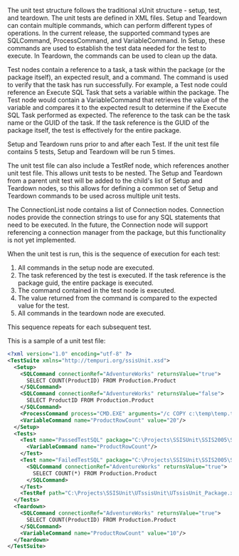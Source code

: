 The unit test structure follows the traditional xUnit structure - setup, test, and teardown. The unit tests are defined in XML files. Setup and Teardown can contain multiple commands, which can perform different types of operations. In the current release, the supported command types are SQLCommand, ProcessCommand, and VariableCommand. In Setup, these commands are used to establish the test data needed for the test to execute. In Teardown, the commands can be used to clean up the data. 

Test nodes contain a reference to a task, a task within the package (or the package itself), an expected result, and a command. The command is used to verify that the task has run successfully. For example, a Test node could reference an Execute SQL Task that sets a variable within the package. The Test node would contain a VariableCommand that retrieves the value of the variable and compares it to the expected result to determine if the Execute SQL Task performed as expected. The reference to the task can be the task name or the GUID of the task. If the task reference is the GUID of the package itself, the test is effectively for the entire package.

Setup and Teardown runs prior to and after each Test. If the unit test file contains 5 tests, Setup and Teardown will be run 5 times.

The unit test file can also include a TestRef node, which references another unit test file. This allows unit tests to be nested. The Setup and Teardown from a parent unit test will be added to the child's list of Setup and Teardown nodes, so this allows for defining a common set of Setup and Teardown commands to be used across multiple unit tests.

The ConnectionList node contains a list of Connection nodes. Connection nodes provide the connection strings to use for any SQL statements that need to be executed. In the future, the Connection node will support referencing a connection manager from the package, but this functionality is not yet implemented.


When the unit test is run, this is the sequence of execution for each test:
1. All commands in the setup node are executed.
1. The task referenced by the test is executed. If the task reference is the package guid, the entire package is executed.
1. The command contained in the test node is executed.
1. The value returned from the command is compared to the expected value for the test.
1. All commands in the teardown node are executed.

This sequence repeats for each subsequent test.

This is a sample of a unit test file:

```xml
<?xml version="1.0" encoding="utf-8" ?>
<TestSuite xmlns="http://tempuri.org/ssisUnit.xsd">
  <Setup>
    <SQLCommand connectionRef="AdventureWorks" returnsValue="true">
      SELECT COUNT(ProductID) FROM Production.Product
    </SQLCommand>
    <SQLCommand connectionRef="AdventureWorks" returnsValue="false">
      SELECT ProductID FROM Production.Product
    </SQLCommand>
    <ProcessCommand process="CMD.EXE" arguments="/c COPY c:\temp\temp.txt c:\temp\temp2.txt"/>
    <VariableCommand name="ProductRowCount" value="20"/>
  </Setup>
  <Tests>
    <Test name="PassedTestSQL" package="C:\Projects\SSISUnit\SSIS2005\SSIS2005\UT Basic Scenario.dtsx" task="SELECT COUNT" expectedResult="504">
      <VariableCommand name="ProductRowCount"/>
    </Test>
    <Test name="FailedTestSQL" package="C:\Projects\SSISUnit\SSIS2005\SSIS2005\UT Basic Scenario.dtsx" task="SELECT COUNT" expectedResult="1">
      <SQLCommand connectionRef="AdventureWorks" returnsValue="true">
        SELECT COUNT(*) FROM Production.Product
      </SQLCommand>
    </Test>
    <TestRef path="C:\Projects\SSISUnit\UTssisUnit\UTssisUnit_Package.xml" package="C:\Projects\SSISUnit\SSIS2005\SSIS2005\UT_Simple.dtsx" task="{03894FFA-8636-4E81-B0CD-3F78E2CFBBEF}"/>
  </Tests>
  <Teardown>
    <SQLCommand connectionRef="AdventureWorks" returnsValue="true">
      SELECT COUNT(ProductID) FROM Production.Product
    </SQLCommand>
    <VariableCommand name="ProductRowCount" value="10"/>
  </Teardown>
</TestSuite>
```

